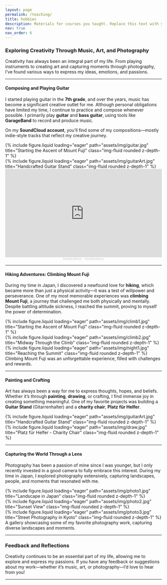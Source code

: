 ```yaml
---
layout: page
permalink: /teaching/
title: hobbies
description: Materials for courses you taught. Replace this text with your description.
nav: true
nav_order: 6
---
```


### Exploring Creativity Through Music, Art, and Photography

Creativity has always been an integral part of my life. From playing instruments to creating art and capturing moments through photography, I’ve found various ways to express my ideas, emotions, and passions.

---

#### Composing and Playing Guitar

I started playing guitar in the **7th grade**, and over the years, music has become a significant creative outlet for me. Although personal obligations have limited my time, I continue to practice and compose whenever possible. I primarily play **guitar** and **bass guitar**, using tools like **GarageBand** to record and produce music.

On my **SoundCloud account**, you’ll find some of my compositions—mostly indie-style tracks that reflect my creative journey.

<div class="row">
    <div class="col-sm mt-3 mt-md-0">
        {% include figure.liquid loading="eager" path="assets/img/guitar.jpg" title="Starting the Ascent of Mount Fuji" class="img-fluid rounded z-depth-1" %}
    </div>
    <div class="col-sm mt-3 mt-md-0">
        {% include figure.liquid loading="eager" path="assets/img/guitarArt.jpg" title="Handcrafted Guitar Stand" class="img-fluid rounded z-depth-1" %}
    </div>
</div>

<div class="row justify-content-center pb-5">
    <div class="col-lg-6 col-md-8 col-sm-12 portfolio-item">
        <div class="responsive-embed">
            <iframe width="100%" height="300" scrolling="no" frameborder="no" allow="autoplay"
                    src="https://w.soundcloud.com/player/?url=https%3A//api.soundcloud.com/playlists/1200772150&color=%23ff5500&auto_play=false&hide_related=false&show_comments=true&show_user=true&show_reposts=false&show_teaser=true&visual=true">
            </iframe>
        </div>
        <div style="font-size: 10px; color: #cccccc; text-align: center; font-family: Arial, sans-serif; font-weight: 100;">
            <a href="https://soundcloud.com/user-305239103" title="frankikoMusic" target="_blank" style="color: #cccccc; text-decoration: none;">frankikoMusic</a> · 
            <a href="https://soundcloud.com/user-305239103/sets/frankikomusic" title="frankikoMusic" target="_blank" style="color: #cccccc; text-decoration: none;">frankikoMusic</a>
        </div>
    </div>
</div>

---

#### Hiking Adventures: Climbing Mount Fuji

During my time in Japan, I discovered a newfound love for **hiking**, which became more than just a physical activity—it was a test of willpower and perseverance. One of my most memorable experiences was **climbing Mount Fuji**, a journey that challenged me both physically and mentally. Despite battling altitude sickness, I reached the summit, proving to myself the power of determination.

<div class="row">
    <div class="col-sm mt-3 mt-md-0">
        {% include figure.liquid loading="eager" path="assets/img/climb1.jpg" title="Starting the Ascent of Mount Fuji" class="img-fluid rounded z-depth-1" %}
    </div>
    <div class="col-sm mt-3 mt-md-0">
        {% include figure.liquid loading="eager" path="assets/img/climb2.jpg" title="Midway Through the Climb" class="img-fluid rounded z-depth-1" %}
    </div>
    <div class="col-sm mt-3 mt-md-0">
        {% include figure.liquid loading="eager" path="assets/img/night1.jpg" title="Reaching the Summit" class="img-fluid rounded z-depth-1" %}
    </div>
</div>
<div class="caption">
    Climbing Mount Fuji was an unforgettable experience, filled with challenges and rewards.
</div>

---

#### Painting and Crafting

Art has always been a way for me to express thoughts, hopes, and beliefs. Whether it’s through **painting**, **drawing**, or crafting, I find immense joy in creating something meaningful. One of my favorite projects was building a **Guitar Stand** (Gitarrenhalter) and a **charity chair**, **Platz für Helfer**.

<div class="row">
    <div class="col-sm mt-3 mt-md-0">
        {% include figure.liquid loading="eager" path="assets/img/guitarArt.jpg" title="Handcrafted Guitar Stand" class="img-fluid rounded z-depth-1" %}
    </div>
    <div class="col-sm mt-3 mt-md-0">
        {% include figure.liquid loading="eager" path="assets/img/draw.jpg" title="Platz für Helfer - Charity Chair" class="img-fluid rounded z-depth-1" %}
    </div>
</div>

---

#### Capturing the World Through a Lens

Photography has been a passion of mine since I was younger, but I only recently invested in a good camera to fully embrace this interest. During my time in Japan, I explored photography extensively, capturing landscapes, people, and moments that resonated with me.

<div class="row">
    <div class="col-sm mt-3 mt-md-0">
        {% include figure.liquid loading="eager" path="assets/img/photo1.jpg" title="Landscape in Japan" class="img-fluid rounded z-depth-1" %}
    </div>
    <div class="col-sm mt-3 mt-md-0">
        {% include figure.liquid loading="eager" path="assets/img/photo2.jpg" title="Sunset View" class="img-fluid rounded z-depth-1" %}
    </div>
    <div class="col-sm mt-3 mt-md-0">
        {% include figure.liquid loading="eager" path="assets/img/photo3.jpg" title="Street Photography in Kyoto" class="img-fluid rounded z-depth-1" %}
    </div>
</div>
<div class="caption">
    A gallery showcasing some of my favorite photography work, capturing diverse landscapes and moments.
</div>

---

### Feedback and Reflections

Creativity continues to be an essential part of my life, allowing me to explore and express my passions. If you have any feedback or suggestions about my work—whether it’s music, art, or photography—I’d love to hear from you!

---

<style>
.responsive-embed {
    position: relative;
    padding-bottom: 56.25%; /* 16:9 aspect ratio */
    height: 0;
    overflow: hidden;
    max-width: 100%;
    background: #000;
}

.responsive-embed iframe {
    position: absolute;
    top: 0;
    left: 0;
    width: 100%;
    height: 100%;
}
</style>
